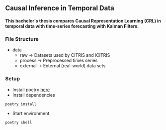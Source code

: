 ## Causal Inference in Temporal Data

#### This bachelor's thesis compares Causal Representation Learning (CRL) in temporal data with time-series forecasting with Kalman Filters.

### File Structure
- data
    - raw -> Datasets used by CITRIS and iCITRIS
    - process -> Preprocessed times series
    - external -> External (real-world) data sets

### Setup
- Install poetry [here](https://python-poetry.org/docs/#installing-with-pipx)
- Install dependencies
```bash
poetry install
```
- Start environment
```bash
poetry shell
```
